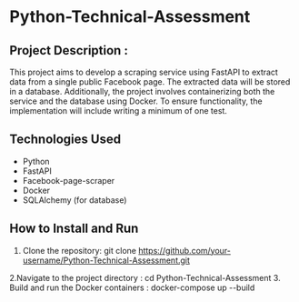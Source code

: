 # Python-Technical-Assessment
## Project Description :

This project aims to develop a scraping service using FastAPI to extract data from a single public Facebook page. The extracted data will be stored in a database. Additionally, the project involves containerizing both the service and the database using Docker. To ensure functionality, the implementation will include writing a minimum of one test.
## Technologies Used

- Python
- FastAPI
- Facebook-page-scraper
- Docker
- SQLAlchemy (for database)

## How to Install and Run

1. Clone the repository:
   git clone https://github.com/your-username/Python-Technical-Assessment.git

2.Navigate to the project directory :
cd Python-Technical-Assessment
3. Build and run the Docker containers :
docker-compose up --build

